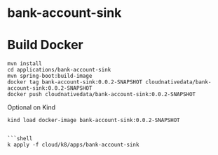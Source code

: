# bank-account-sink




# Build Docker


```shell
mvn install 
cd applications/bank-account-sink
mvn spring-boot:build-image
docker tag bank-account-sink:0.0.2-SNAPSHOT cloudnativedata/bank-account-sink:0.0.2-SNAPSHOT
docker push cloudnativedata/bank-account-sink:0.0.2-SNAPSHOT
```

Optional on Kind

```shell
kind load docker-image bank-account-sink:0.0.2-SNAPSHOT


```shell
k apply -f cloud/k8/apps/bank-account-sink
```



